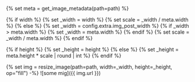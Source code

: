 {% set meta = get_image_metadata(path=path) %}

{% if width %}
{% set _width = width %}
{% set scale = _width / meta.width %}
{% else %}
{% set _width = config.extra.img_post_width %}
{% if _width > meta.width %}
{% set _width = meta.width %}
{% endif %}
{% set scale = _width / meta.width %}
{% endif %}

{% if height %}
{% set _height = height %}
{% else %}
{% set _height = meta.height * scale | round | int %}
{% endif %}

{% set img = resize_image(path=path, width=_width, height=_height, op="fill") -%}
![some mig]({{ img.url }})
